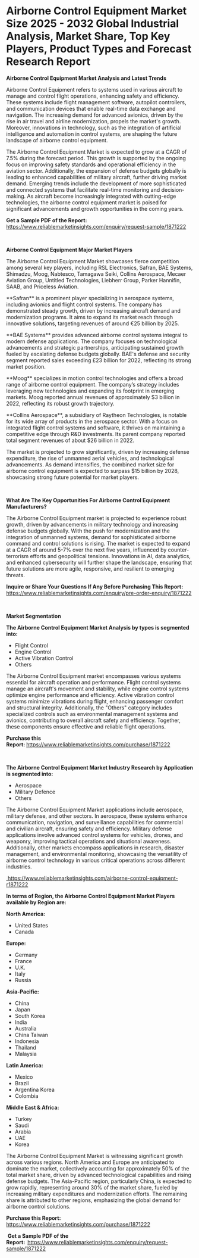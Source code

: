 <p><h1>Airborne Control Equipment Market Size 2025 - 2032 Global Industrial Analysis, Market Share, Top Key Players, Product Types and Forecast Research Report</h1></p><p><strong>Airborne Control Equipment Market Analysis and Latest Trends</strong></p>
<p><p>Airborne Control Equipment refers to systems used in various aircraft to manage and control flight operations, enhancing safety and efficiency. These systems include flight management software, autopilot controllers, and communication devices that enable real-time data exchange and navigation. The increasing demand for advanced avionics, driven by the rise in air travel and airline modernization, propels the market's growth. Moreover, innovations in technology, such as the integration of artificial intelligence and automation in control systems, are shaping the future landscape of airborne control equipment. </p><p>The Airborne Control Equipment Market is expected to grow at a CAGR of 7.5% during the forecast period. This growth is supported by the ongoing focus on improving safety standards and operational efficiency in the aviation sector. Additionally, the expansion of defense budgets globally is leading to enhanced capabilities of military aircraft, further driving market demand. Emerging trends include the development of more sophisticated and connected systems that facilitate real-time monitoring and decision-making. As aircraft become increasingly integrated with cutting-edge technologies, the airborne control equipment market is poised for significant advancements and growth opportunities in the coming years.</p></p>
<p><strong>Get a Sample PDF of the Report:&nbsp;</strong> <a href="https://www.reliablemarketinsights.com/enquiry/request-sample/1871222?utm_campaign=1894&utm_medium=2&utm_source=Github&utm_content=ia&utm_term=12042025&utm_id=airborne-control-equipment">https://www.reliablemarketinsights.com/enquiry/request-sample/1871222</a></p>
<p>&nbsp;</p>
<p><strong>Airborne Control Equipment Major Market Players</strong></p>
<p><p>The Airborne Control Equipment Market showcases fierce competition among several key players, including RSL Electronics, Safran, BAE Systems, Shimadzu, Moog, Nabtesco, Tamagawa Seiki, Collins Aerospace, Mecaer Aviation Group, Untitled Technologies, Liebherr Group, Parker Hannifin, SAAB, and Priceless Aviation. </p><p>**Safran** is a prominent player specializing in aerospace systems, including avionics and flight control systems. The company has demonstrated steady growth, driven by increasing aircraft demand and modernization programs. It aims to expand its market reach through innovative solutions, targeting revenues of around €25 billion by 2025.</p><p>**BAE Systems** provides advanced airborne control systems integral to modern defense applications. The company focuses on technological advancements and strategic partnerships, anticipating sustained growth fueled by escalating defense budgets globally. BAE's defense and security segment reported sales exceeding £23 billion for 2022, reflecting its strong market position.</p><p>**Moog** specializes in motion control technologies and offers a broad range of airborne control equipment. The company’s strategy includes leveraging new technologies and expanding its footprint in emerging markets. Moog reported annual revenues of approximately $3 billion in 2022, reflecting its robust growth trajectory.</p><p>**Collins Aerospace**, a subsidiary of Raytheon Technologies, is notable for its wide array of products in the aerospace sector. With a focus on integrated flight control systems and software, it thrives on maintaining a competitive edge through R&D investments. Its parent company reported total segment revenues of about $26 billion in 2022.</p><p>The market is projected to grow significantly, driven by increasing defense expenditure, the rise of unmanned aerial vehicles, and technological advancements. As demand intensifies, the combined market size for airborne control equipment is expected to surpass $15 billion by 2028, showcasing strong future potential for market players.</p></p>
<p>&nbsp;</p>
<p><strong>What Are The Key Opportunities For Airborne Control Equipment Manufacturers?</strong></p>
<p><p>The Airborne Control Equipment market is projected to experience robust growth, driven by advancements in military technology and increasing defense budgets globally. With the push for modernization and the integration of unmanned systems, demand for sophisticated airborne command and control solutions is rising. The market is expected to expand at a CAGR of around 5-7% over the next five years, influenced by counter-terrorism efforts and geopolitical tensions. Innovations in AI, data analytics, and enhanced cybersecurity will further shape the landscape, ensuring that future solutions are more agile, responsive, and resilient to emerging threats.</p></p>
<p><strong>Inquire or Share Your Questions If Any Before Purchasing This Report:</strong> <a href="https://www.reliablemarketinsights.com/enquiry/pre-order-enquiry/1871222?utm_campaign=1894&utm_medium=2&utm_source=Github&utm_content=ia&utm_term=12042025&utm_id=airborne-control-equipment">https://www.reliablemarketinsights.com/enquiry/pre-order-enquiry/1871222</a></p>
<p>&nbsp;</p>
<p><strong>Market Segmentation</strong></p>
<p><strong>The Airborne Control Equipment Market Analysis by types is segmented into:</strong></p>
<p><ul><li>Flight Control</li><li>Engine Control</li><li>Active Vibration Control</li><li>Others</li></ul></p>
<p><p>The Airborne Control Equipment market encompasses various systems essential for aircraft operation and performance. Flight control systems manage an aircraft's movement and stability, while engine control systems optimize engine performance and efficiency. Active vibration control systems minimize vibrations during flight, enhancing passenger comfort and structural integrity. Additionally, the "Others" category includes specialized controls such as environmental management systems and avionics, contributing to overall aircraft safety and efficiency. Together, these components ensure effective and reliable flight operations.</p></p>
<p><strong>Purchase this Report:&nbsp;</strong><a href="https://www.reliablemarketinsights.com/purchase/1871222?utm_campaign=1894&utm_medium=2&utm_source=Github&utm_content=ia&utm_term=12042025&utm_id=airborne-control-equipment">https://www.reliablemarketinsights.com/purchase/1871222</a></p>
<p>&nbsp;</p>
<p><strong>The Airborne Control Equipment Market Industry Research by Application is segmented into:</strong></p>
<p><ul><li>Aerospace</li><li>Military Defence</li><li>Others</li></ul></p>
<p><p>The Airborne Control Equipment Market applications include aerospace, military defense, and other sectors. In aerospace, these systems enhance communication, navigation, and surveillance capabilities for commercial and civilian aircraft, ensuring safety and efficiency. Military defense applications involve advanced control systems for vehicles, drones, and weaponry, improving tactical operations and situational awareness. Additionally, other markets encompass applications in research, disaster management, and environmental monitoring, showcasing the versatility of airborne control technology in various critical operations across different industries.</p></p>
<p><a href="https://www.reliablemarketinsights.com/airborne-control-equipment-r1871222?utm_campaign=1894&utm_medium=2&utm_source=Github&utm_content=ia&utm_term=12042025&utm_id=airborne-control-equipment">&nbsp;https://www.reliablemarketinsights.com/airborne-control-equipment-r1871222</a></p>
<p><strong>In terms of Region, the Airborne Control Equipment Market Players available by Region are:</strong></p>
<p>
    <p> <strong> North America: </strong>
        <ul>
            <li>United States</li>
            <li>Canada</li>
        </ul>
        </p> 
    <p> <strong> Europe: </strong>
        <ul>
            <li>Germany</li>
            <li>France</li>
            <li>U.K.</li>
            <li>Italy</li>
            <li>Russia</li>
        </ul>
        </p> 
    <p> <strong> Asia-Pacific: </strong>
        <ul>
            <li>China</li>
            <li>Japan</li>
            <li>South Korea</li>
            <li>India</li>
            <li>Australia</li>
            <li>China Taiwan</li>
            <li>Indonesia</li>
            <li>Thailand</li>
            <li>Malaysia</li>
        </ul>
        </p> 
    <p> <strong> Latin America: </strong>
        <ul>
            <li>Mexico</li>
            <li>Brazil</li>
            <li>Argentina Korea</li>
            <li>Colombia</li>
        </ul>
        </p> 
    <p> <strong> Middle East & Africa: </strong>
        <ul>
            <li>Turkey</li>
            <li>Saudi</li>
            <li>Arabia</li>
            <li>UAE</li>
            <li>Korea</li>
        </ul>
    </p>
    </p>
<p><p>The Airborne Control Equipment Market is witnessing significant growth across various regions. North America and Europe are anticipated to dominate the market, collectively accounting for approximately 50% of the total market share, driven by advanced technological capabilities and rising defense budgets. The Asia-Pacific region, particularly China, is expected to grow rapidly, representing around 30% of the market share, fueled by increasing military expenditures and modernization efforts. The remaining share is attributed to other regions, emphasizing the global demand for airborne control solutions.</p></p>
<p><strong>Purchase this Report: </strong><a href="https://www.reliablemarketinsights.com/purchase/1871222?utm_campaign=1894&utm_medium=2&utm_source=Github&utm_content=ia&utm_term=12042025&utm_id=airborne-control-equipment">https://www.reliablemarketinsights.com/purchase/1871222</a></p>
<p>&nbsp;<strong>Get a Sample PDF of the Report:&nbsp;&nbsp;</strong><a href="https://www.reliablemarketinsights.com/enquiry/request-sample/1871222?utm_campaign=1894&utm_medium=2&utm_source=Github&utm_content=ia&utm_term=12042025&utm_id=airborne-control-equipment">https://www.reliablemarketinsights.com/enquiry/request-sample/1871222</a></p>
<p><strong></strong></p>
<p><p></p><p></p><p></p></p>